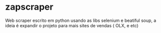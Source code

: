 # zapscraper
Web scraper escrito em python usando as  libs selenium e beatiful soup, a ideia é expandir o projeto para mais sites de vendas ( OLX,   e etc)
